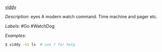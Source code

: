 [viddy](https://github.com/sachaos/viddy)

*Description*: eyes A modern watch command. Time machine and pager etc.

*Labels*: #Go #WatchDog

*Examples*:

```bash
$ viddy -n1 ls  # use ? for help
```
